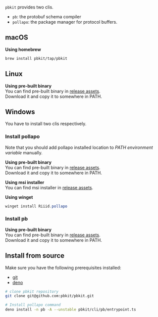 `pbkit` provides two clis.

- `pb`: the protobuf schema compiler
- `pollapo`: the package manager for protocol buffers.

## macOS

**Using homebrew**

```bash
brew install pbkit/tap/pbkit
```

## Linux

**Using pre-built binary**\
You can find pre-built binary in
[release assets](https://github.com/pbkit/pbkit/releases).\
Download it and copy it to somewhere in PATH.

## Windows

You have to install two clis respectively.

### Install pollapo

Note that you should add pollapo installed location to _PATH environment
variable_ manually.

**Using pre-built binary**\
You can find pre-built binary in
[release assets](https://github.com/pbkit/pbkit/releases).\
Download it and copy it to somewhere in PATH.

**Using msi installer**\
You can find msi installer in
[release assets](https://github.com/pbkit/pbkit/releases).

**Using winget**

```powershell
winget install Riiid.pollapo
```

### Install pb

**Using pre-built binary**\
You can find pre-built binary in
[release assets](https://github.com/pbkit/pbkit/releases).\
Download it and copy it to somewhere in PATH.

## Install from source

Make sure you have the following prerequisites installed:

- [git](https://git-scm.com/)
- [deno](https://deno.land/)

```bash
# clone pbkit repository
git clone git@github.com:pbkit/pbkit.git

# Install pollapo command
deno install -n pb -A --unstable pbkit/cli/pb/entrypoint.ts
```
